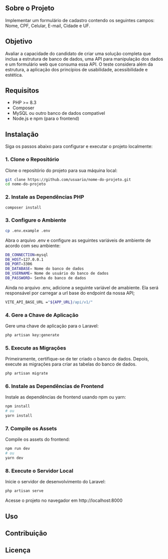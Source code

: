 ## Sobre o Projeto

Implementar um formulário de cadastro contendo os seguintes campos: Nome, CPF, Celular, E-mail, Cidade e UF.

## Objetivo

Avaliar a capacidade do candidato de criar uma solução completa que inclua a estrutura de banco de dados, uma API para manipulação dos dados e um formulário web que consuma essa API. O teste considera além da estrutura, a aplicação dos princípios de usabilidade, acessibilidade e estética.

## Requisitos

- PHP >= 8.3
- Composer
- MySQL ou outro banco de dados compatível
- Node.js e npm (para o frontend)

## Instalação

Siga os passos abaixo para configurar e executar o projeto localmente:

### 1. Clone o Repositório

Clone o repositório do projeto para sua máquina local:

```bash
git clone https://github.com/usuario/nome-do-projeto.git
cd nome-do-projeto
```

### 2. Instale as Dependências PHP

```bash
composer install
```

### 3. Configure o Ambiente

```bash
cp .env.example .env
```
Abra o arquivo .env e configure as seguintes variáveis de ambiente de acordo com seu ambiente:

```bash
DB_CONNECTION=mysql
DB_HOST=127.0.0.1
DB_PORT=3306
DB_DATABASE= Nome do banco de dados
DB_USERNAME= Nome de usuário do banco de dados
DB_PASSWORD= Senha do banco de dados
```

Ainda no arquivo .env, adicione a seguinte variável de amabiente. Ela será responsável por carregar a url base do endpoint da nossa API;

```bash
VITE_API_BASE_URL ="${APP_URL}/api/v1/" 
```

### 4. Gere a Chave de Aplicação
Gere uma chave de aplicação para o Laravel:

```bash
php artisan key:generate
```

### 5. Execute as Migrações
Primeiramente, certifique-se de ter criado o banco de dados. Depois, execute as migrações para criar as tabelas do banco de dados.

```bash
php artisan migrate
```

### 6. Instale as Dependências de Frontend
Instale as dependências de frontend usando npm ou yarn:

```bash
npm install
# ou
yarn install
```

### 7. Compile os Assets
Compile os assets do frontend:

```bash
npm run dev
# ou
yarn dev
```

### 8. Execute o Servidor Local
Inicie o servidor de desenvolvimento do Laravel:

```bash
php artisan serve
```

Acesse o projeto no navegador em http://localhost:8000

## Uso

## Contribuição

## Licença